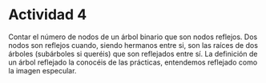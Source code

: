 # Actividad 4
Contar el número de nodos de un árbol binario que son nodos reflejos. Dos nodos son reflejos 
cuando, siendo hermanos entre si, son las raíces de dos árboles (subárboles si queréis) que 
son reflejados entre sí. La definición de un árbol reflejado la conocéis de las prácticas, 
entendemos reflejado como la imagen especular.
